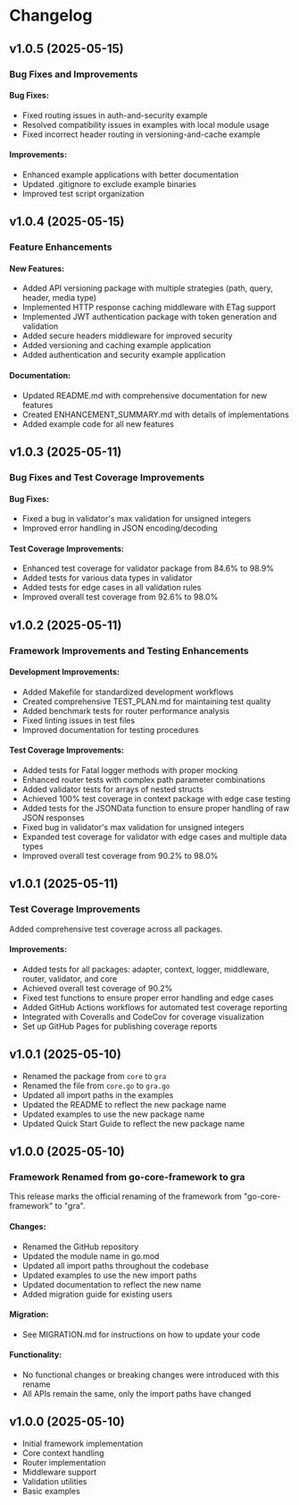 # Changelog

## v1.0.5 (2025-05-15)

### Bug Fixes and Improvements

#### Bug Fixes:
- Fixed routing issues in auth-and-security example
- Resolved compatibility issues in examples with local module usage
- Fixed incorrect header routing in versioning-and-cache example

#### Improvements:
- Enhanced example applications with better documentation
- Updated .gitignore to exclude example binaries
- Improved test script organization

## v1.0.4 (2025-05-15)

### Feature Enhancements

#### New Features:
- Added API versioning package with multiple strategies (path, query, header, media type)
- Implemented HTTP response caching middleware with ETag support
- Implemented JWT authentication package with token generation and validation
- Added secure headers middleware for improved security
- Added versioning and caching example application
- Added authentication and security example application

#### Documentation:
- Updated README.md with comprehensive documentation for new features
- Created ENHANCEMENT_SUMMARY.md with details of implementations
- Added example code for all new features

## v1.0.3 (2025-05-11)

### Bug Fixes and Test Coverage Improvements

#### Bug Fixes:
- Fixed a bug in validator's max validation for unsigned integers
- Improved error handling in JSON encoding/decoding

#### Test Coverage Improvements:
- Enhanced test coverage for validator package from 84.6% to 98.9%
- Added tests for various data types in validator
- Added tests for edge cases in all validation rules
- Improved overall test coverage from 92.6% to 98.0%

## v1.0.2 (2025-05-11)

### Framework Improvements and Testing Enhancements

#### Development Improvements:
- Added Makefile for standardized development workflows
- Created comprehensive TEST_PLAN.md for maintaining test quality
- Added benchmark tests for router performance analysis
- Fixed linting issues in test files
- Improved documentation for testing procedures

#### Test Coverage Improvements:
- Added tests for Fatal logger methods with proper mocking
- Enhanced router tests with complex path parameter combinations
- Added validator tests for arrays of nested structs
- Achieved 100% test coverage in context package with edge case testing
- Added tests for the JSONData function to ensure proper handling of raw JSON responses
- Fixed bug in validator's max validation for unsigned integers
- Expanded test coverage for validator with edge cases and multiple data types
- Improved overall test coverage from 90.2% to 98.0%

## v1.0.1 (2025-05-11)

### Test Coverage Improvements

Added comprehensive test coverage across all packages.

#### Improvements:
- Added tests for all packages: adapter, context, logger, middleware, router, validator, and core
- Achieved overall test coverage of 90.2%
- Fixed test functions to ensure proper error handling and edge cases
- Added GitHub Actions workflows for automated test coverage reporting
- Integrated with Coveralls and CodeCov for coverage visualization
- Set up GitHub Pages for publishing coverage reports

## v1.0.1 (2025-05-10)

- Renamed the package from `core` to `gra`
- Renamed the file from `core.go` to `gra.go`
- Updated all import paths in the examples
- Updated the README to reflect the new package name
- Updated examples to use the new package name
- Updated Quick Start Guide to reflect the new package name

## v1.0.0 (2025-05-10)

### Framework Renamed from go-core-framework to gra

This release marks the official renaming of the framework from "go-core-framework" to "gra".

#### Changes:
- Renamed the GitHub repository
- Updated the module name in go.mod
- Updated all import paths throughout the codebase
- Updated examples to use the new import paths
- Updated documentation to reflect the new name
- Added migration guide for existing users

#### Migration:
- See MIGRATION.md for instructions on how to update your code

#### Functionality:
- No functional changes or breaking changes were introduced with this rename
- All APIs remain the same, only the import paths have changed

## v1.0.0 (2025-05-10)

- Initial framework implementation
- Core context handling
- Router implementation
- Middleware support
- Validation utilities
- Basic examples